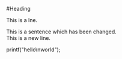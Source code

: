 #Heading

This is a lne.

This is a sentence which has been changed.  
This is a new line.

printf("hello\nworld");
